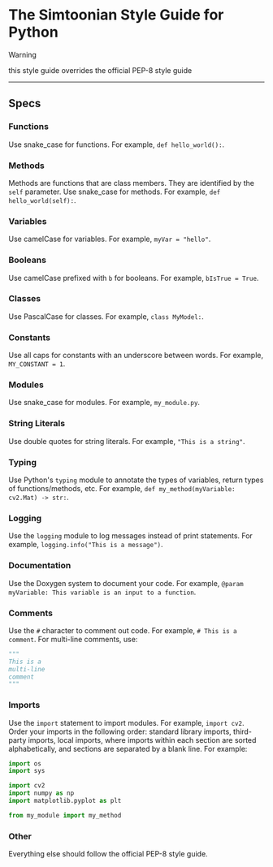 # The Simtoonian Style Guide for Python
> [!WARNING]
> this style guide overrides the official PEP-8 style guide
---

## Specs

### Functions
Use snake_case for functions. For example, `def hello_world():`.

### Methods
Methods are functions that are class members. They are identified by the `self` parameter. Use snake_case for methods. For example, `def hello_world(self):`.

### Variables
Use camelCase for variables. For example, `myVar = "hello"`.

### Booleans
Use camelCase prefixed with `b` for booleans. For example, `bIsTrue = True`.

### Classes
Use PascalCase for classes. For example, `class MyModel:`.

### Constants
Use all caps for constants with an underscore between words. For example, `MY_CONSTANT = 1`.

### Modules
Use snake_case for modules. For example, `my_module.py`.

### String Literals
Use double quotes for string literals. For example, `"This is a string"`.

### Typing
Use Python's `typing` module to annotate the types of variables, return types of functions/methods, etc. For example, `def my_method(myVariable: cv2.Mat) -> str:`.

### Logging
Use the `logging` module to log messages instead of print statements. For example, `logging.info("This is a message")`.

### Documentation
Use the Doxygen system to document your code. For example, `@param myVariable: This variable is an input to a function`.

### Comments
Use the `#` character to comment out code. For example, `# This is a comment`. For multi-line comments, use:
```python
"""
This is a
multi-line
comment
"""
```

### Imports
Use the `import` statement to import modules. For example, `import cv2`. Order your imports in the following order: standard library imports, third-party imports, local imports, where imports within each section are sorted alphabetically, and sections are separated by a blank line. For example:
```python
import os
import sys

import cv2
import numpy as np
import matplotlib.pyplot as plt

from my_module import my_method
```

### Other
Everything else should follow the official PEP-8 style guide.
